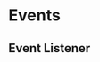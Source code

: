 # Events

## Event Listener
```html

```
```javascript

```
<!--stackedit_data:
eyJoaXN0b3J5IjpbLTQ0NTExNzQwXX0=
-->